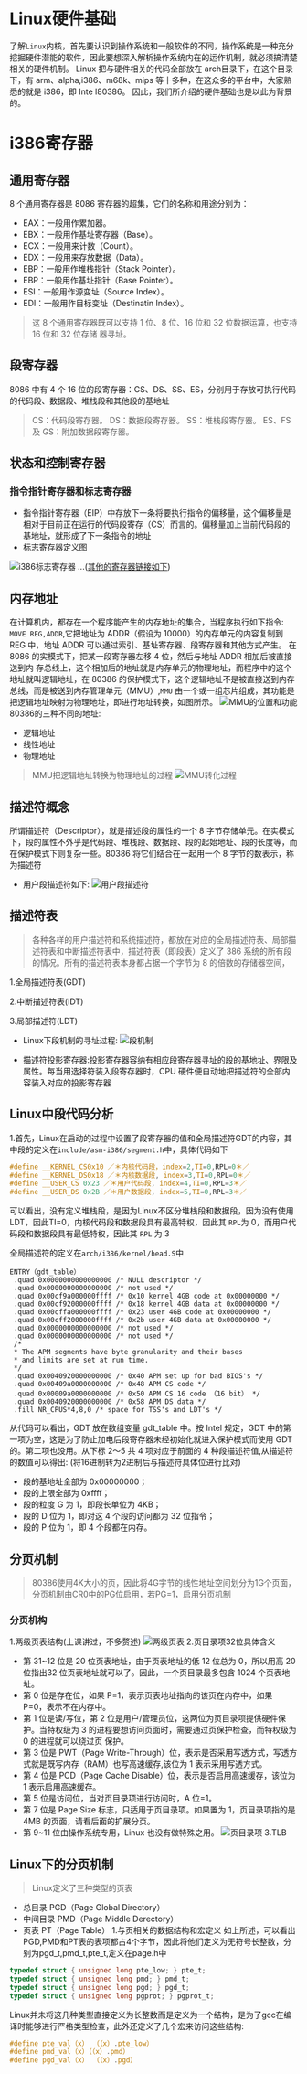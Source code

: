# Linux硬件基础
了解`Linux`内核，首先要认识到操作系统和一般软件的不同，操作系统是一种充分挖掘硬件潜能的软件，因此要想深入解析操作系统内在的运作机制，就必须搞清楚相关的硬件机制。
Linux 把与硬件相关的代码全部放在 arch目录下，在这个目录下，有 arm、alpha,i386、m68k、mips 等十多种，在这众多的平台中，大家熟悉的就是 i386，即 Inte l80386。
因此，我们所介绍的硬件基础也是以此为背景的。
# i386寄存器
## 通用寄存器
8 个通用寄存器是 8086 寄存器的超集，它们的名称和用途分别为：
* EAX：一般用作累加器。 
* EBX：一般用作基址寄存器（Base）。 
* ECX：一般用来计数（Count）。 
* EDX：一般用来存放数据（Data）。 
* EBP：一般用作堆栈指针（Stack Pointer）。 
* EBP：一般用作基址指针（Base Pointer）。 
* ESI：一般用作源变址（Source Index）。 
* EDI：一般用作目标变址（Destinatin Index）。 
> 这 8 个通用寄存器既可以支持 1 位、8 位、16 位和 32 位数据运算，也支持 16 位和 32 位存储
器寻址。 
## 段寄存器
8086 中有 4 个 16 位的段寄存器：CS、DS、SS、ES，分别用于存放可执行代码的代码段、数据段、堆栈段和其他段的基地址
> CS：代码段寄存器。 
> DS：数据段寄存器。 
> SS：堆栈段寄存器。 
> ES、FS 及 GS：附加数据段寄存器。
## 状态和控制寄存器
### 指令指针寄存器和标志寄存器
* 指令指针寄存器（EIP）中存放下一条将要执行指令的偏移量，这个偏移量是相对于目前正在运行的代码段寄存（CS）而言的。偏移量加上当前代码段的基地址，就形成了下一条指令的地址
* 标志寄存器定义图

![i386标志寄存器](images/1.png)
...([其他的寄存器链接如下](https://blog.csdn.net/weixin_45611297/article/details/124284991))
## 内存地址
在计算机内，都存在一个程序能产生的内存地址的集合，当程序执行如下指令:
`MOVE REG,ADDR`,它把地址为 ADDR（假设为 10000）的内存单元的内容复制到 REG 中，地址 ADDR 可以通过索引、基址寄存器、段寄存器和其他方式产生。
在 8086 的实模式下，把某一段寄存器左移 4 位，然后与地址 ADDR 相加后被直接送到内
存总线上，这个相加后的地址就是内存单元的物理地址，而程序中的这个地址就叫逻辑地址，在 80386 的保护模式下，这个逻辑地址不是被直接送到内存总线，而是被送到内存管理单元（MMU）,`MMU` 由一个或一组芯片组成，其功能是把逻辑地址映射为物理地址，即进行地址转换，如图所示。
![MMU的位置和功能](images/2.png)
80386的三种不同的地址:
* 逻辑地址
* 线性地址
* 物理地址
> MMU把逻辑地址转换为物理地址的过程
![MMU转化过程](images/3.png)
## 描述符概念
所谓描述符（Descriptor），就是描述段的属性的一个 8 字节存储单元。在实模式下，段的属性不外乎是代码段、堆栈段、数据段、段的起始地址、段的长度等，而在保护模式下则复杂一些。80386 将它们结合在一起用一个 8 字节的数表示，称为描述符
* 用户段描述符如下:
![用户段描述符](images/4.png)
## 描述符表
> 各种各样的用户描述符和系统描述符，都放在对应的全局描述符表、局部描述符表和中断描述符表中，描述符表（即段表）定义了 386 系统的所有段的情况。所有的描述符表本身都占据一个字节为 8 的倍数的存储器空间，

1.全局描述符表(GDT)

2.中断描述符表(IDT)

3.局部描述符(LDT)

* Linux下段机制的寻址过程:
![段机制](images/5.png)

* 描述符投影寄存器:投影寄存器容纳有相应段寄存器寻址的段的基地址、界限及属性。每当用选择符装入段寄存器时，CPU 硬件便自动地把描述符的全部内容装入对应的投影寄存器
## Linux中段代码分析
1.首先，Linux在启动的过程中设置了段寄存器的值和全局描述符GDT的内容，其中段的定义在`include/asm-i386/segment.h`中，具体代码如下
``` c
#define __KERNEL_CS0x10 ／＊内核代码段，index=2,TI=0,RPL=0＊／ 
#define __KERNEL_DS0x18 ／＊内核数据段, index=3,TI=0,RPL=0＊／ 
#define __USER_CS 0x23 ／＊用户代码段, index=4,TI=0,RPL=3＊／ 
#define __USER_DS 0x2B ／＊用户数据段, index=5,TI=0,RPL=3＊／ 

```
可以看出，没有定义堆栈段，是因为Linux不区分堆栈段和数据段，因为没有使用LDT，因此TI=0，内核代码段和数据段具有最高特权，因此其 `RPL`为 0，而用户代码段和数据段具有最低特权，因此其 `RPL` 为 3

全局描述符的定义在`arch/i386/kernel/head.S`中
```armasm
ENTRY（gdt_table） 
 .quad 0x0000000000000000 /* NULL descriptor */ 
 .quad 0x0000000000000000 /* not used */ 
 .quad 0x00cf9a000000ffff /* 0x10 kernel 4GB code at 0x00000000 */ 
 .quad 0x00cf92000000ffff /* 0x18 kernel 4GB data at 0x00000000 */ 
 .quad 0x00cffa000000ffff /* 0x23 user 4GB code at 0x00000000 */ 
 .quad 0x00cff2000000ffff /* 0x2b user 4GB data at 0x00000000 */ 
 .quad 0x0000000000000000 /* not used */ 
 .quad 0x0000000000000000 /* not used */ 
 /* 
 * The APM segments have byte granularity and their bases 
 * and limits are set at run time. 
 */ 
 .quad 0x0040920000000000 /* 0x40 APM set up for bad BIOS's */ 
 .quad 0x00409a0000000000 /* 0x48 APM CS code */ 
 .quad 0x00009a0000000000 /* 0x50 APM CS 16 code （16 bit） */ 
 .quad 0x0040920000000000 /* 0x58 APM DS data */ 
 .fill NR_CPUS*4,8,0 /* space for TSS's and LDT's */ 
```
从代码可以看出，GDT 放在数组变量 gdt_table 中。按 Intel 规定，GDT 中的第一项为空，这是为了防止加电后段寄存器未经初始化就进入保护模式而使用 GDT 的。第二项也没用。从下标 2～5 共 4 项对应于前面的 4 种段描述符值,从描述符的数值可以得出:
(将16进制转为2进制后与描述符具体位进行比对)
* 段的基地址全部为 0x00000000； 
* 段的上限全部为 0xffff； 
* 段的粒度 G 为 1，即段长单位为 4KB； 
* 段的 D 位为 1，即对这 4 个段的访问都为 32 位指令； 
* 段的 P 位为 1，即 4 个段都在内存。 
## 分页机制
> 80386使用4K大小的页，因此将4G字节的线性地址空间划分为1G个页面，分页机制由CR0中的PG位启用，若PG=1，启用分页机制
### 分页机构
1.两级页表结构(上课讲过，不多赘述)
![两级页表](./images/6.png)
2.页目录项32位具体含义
* 第 31~12 位是 20 位页表地址，由于页表地址的低 12 位总为 0，所以用高 20 位指出32 位页表地址就可以了。因此，一个页目录最多包含 1024 个页表地址。 
* 第 0 位是存在位，如果 P=1，表示页表地址指向的该页在内存中，如果 P=0，表示不在内存中。 
* 第 1 位是读/写位，第 2 位是用户/管理员位，这两位为页目录项提供硬件保护。当特权级为 3 的进程要想访问页面时，需要通过页保护检查，而特权级为 0 的进程就可以绕过页
保护。 
* 第 3 位是 PWT（Page Write-Through）位，表示是否采用写透方式，写透方式就是既写内存（RAM）也写高速缓存,该位为 1 表示采用写透方式。 
* 第 4 位是 PCD（Page Cache Disable）位，表示是否启用高速缓存，该位为 1 表示启用高速缓存。 
* 第 5 位是访问位，当对页目录项进行访问时，A 位=1。 
* 第 7 位是 Page Size 标志，只适用于页目录项。如果置为 1，页目录项指的是 4MB 的页面，请看后面的扩展分页。 
* 第 9~11 位由操作系统专用，Linux 也没有做特殊之用。 
![页目录项](./images/7.png)
3.TLB
## Linux下的分页机制
> Linux定义了三种类型的页表
* 总目录 PGD（Page Global Directory） 
* 中间目录 PMD（Page Middle Derectory） 
* 页表 PT（Page Table） 
1.与页相关的数据结构和宏定义
如上所述，可以看出PGD,PMD和PT表的表项都占4个字节，因此将他们定义为无符号长整数，分别为pgd_t,pmd_t,pte_t,定义在page.h中
```c
typedef struct { unsigned long pte_low; } pte_t; 
typedef struct { unsigned long pmd; } pmd_t; 
typedef struct { unsigned long pgd; } pgd_t; 
typedef struct { unsigned long pgprot; } pgprot_t; 
```
Linux并未将这几种类型直接定义为长整数而是定义为一个结构，是为了gcc在编译时能够进行严格类型检查，此外还定义了几个宏来访问这些结构:
```c
#define pte_val（x） （（x）.pte_low） 
#define pmd_val（x）（（x）.pmd） 
#define pgd_val（x） （（x）.pgd） 
```